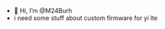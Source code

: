 - 👋 Hi, I’m @M24Burh
- i need some stuff about custom firmware for yi lte

<!---
M24Burh/M24Burh is a ✨ special ✨ repository because its `README.md` (this file) appears on your GitHub profile.
You can click the Preview link to take a look at your changes.
--->
